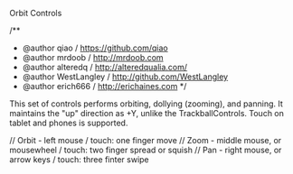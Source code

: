 Orbit Controls

/**
 * @author qiao / https://github.com/qiao
 * @author mrdoob / http://mrdoob.com
 * @author alteredq / http://alteredqualia.com/
 * @author WestLangley / http://github.com/WestLangley
 * @author erich666 / http://erichaines.com
 */

This set of controls performs orbiting, dollying (zooming), and panning. It maintains the "up" direction as +Y, unlike the TrackballControls. Touch on tablet and phones is supported.

//    Orbit - left mouse / touch: one finger move
//    Zoom - middle mouse, or mousewheel / touch: two finger spread or squish
//    Pan - right mouse, or arrow keys / touch: three finter swipe